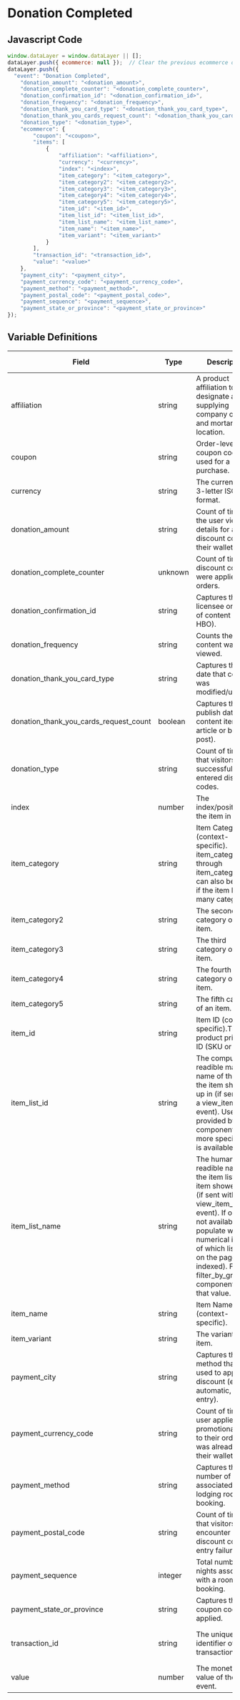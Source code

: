 # Donation Completed

### 

## Javascript Code
```js
window.dataLayer = window.dataLayer || [];
dataLayer.push({ ecommerce: null });  // Clear the previous ecommerce object.
dataLayer.push({
  "event": "Donation Completed",
    "donation_amount": "<donation_amount>",
    "donation_complete_counter": "<donation_complete_counter>",
    "donation_confirmation_id": "<donation_confirmation_id>",
    "donation_frequency": "<donation_frequency>",
    "donation_thank_you_card_type": "<donation_thank_you_card_type>",
    "donation_thank_you_cards_request_count": "<donation_thank_you_cards_request_count>",
    "donation_type": "<donation_type>",
    "ecommerce": {
        "coupon": "<coupon>",
        "items": [
            {
                "affiliation": "<affiliation>",
                "currency": "<currency>",
                "index": "<index>",
                "item_category": "<item_category>",
                "item_category2": "<item_category2>",
                "item_category3": "<item_category3>",
                "item_category4": "<item_category4>",
                "item_category5": "<item_category5>",
                "item_id": "<item_id>",
                "item_list_id": "<item_list_id>",
                "item_list_name": "<item_list_name>",
                "item_name": "<item_name>",
                "item_variant": "<item_variant>"
            }
        ],
        "transaction_id": "<transaction_id>",
        "value": "<value>"
    },
    "payment_city": "<payment_city>",
    "payment_currency_code": "<payment_currency_code>",
    "payment_method": "<payment_method>",
    "payment_postal_code": "<payment_postal_code>",
    "payment_sequence": "<payment_sequence>",
    "payment_state_or_province": "<payment_state_or_province>"
});
```

## Variable Definitions

|Field|Type|Description|Example|Pattern|Min Length|Max Length|Minimum|Maximum|Multiple Of|
| --- | --- | --- | --- | --- | --- | --- | --- | --- | --- |
|affiliation|string|A product affiliation to designate a supplying company or brick and mortar store location.|Google Store|||||||
|coupon|string|Order-level coupon code used for a purchase.|summer\_fun|||||||
|currency|string|The currency, in 3-letter ISO 4217 format.|USD|||||||
|donation_amount|string|Count of times the user viewed details for a discount code in their wallet.|200, 29.99, 50, 0|^[0-9]*(\.[0-9]{1,2})?$||||||
|donation_complete_counter|unknown|Count of times a discount codes were applied to orders.||||||||
|donation_confirmation_id|string|Captures the licensee or owner of content \(i.e. HBO\).||^[a-zA-Z0-9]{6,20}$|6|20||||
|donation_frequency|string|Counts the times content was viewed.|One Time, Monthly|||||||
|donation_thank_you_card_type|string|Captures the last date that content was modified\/updated.|Electronic, Physical|||||||
|donation_thank_you_cards_request_count|boolean|Captures the publish date of content items \(i.e. article or blog post\).|TRUE, FALSE|||||||
|donation_type|string|Count of times that visitors successfully entered discount codes.|Tribute, General, Fundraiser|||||||
|index|number|The index\/position of the item in a list.|1, 2, 3, 4|||||||
|item_category|string|Item Category \(context-specific\). item\_category2 through item\_category5 can also be used if the item has many categories.|pants|||||||
|item_category2|string|The second category of an item.||||||||
|item_category3|string|The third category of an item.||||||||
|item_category4|string|The fourth category of an item.||||||||
|item_category5|string|The fifth category of an item.||||||||
|item_id|string|Item ID \(context-specific\).The product primary ID \(SKU or UPC\) |SKU\_12345|||||||
|item_list_id|string|The computer-readible machine name of the list the item showed up in \(if sent with a view\_item\_list event\). Use UUID provided by the component if no more specific ID is available.|12345abcde12345|||||||
|item_list_name|string|The human-readible name of the item list the item showed up in \(if sent with a view\_item\_list event\). If one is not available, populate with numerical index of which list this is on the page \(1-indexed\). For filter\_by\_group component, use that value.|filter\_by\_group, recommended\_products, recently\_viewed\_products|||||||
|item_name|string|Item Name \(context-specific\).|jeggings|||||||
|item_variant|string|The variant of the item.|Black|||||||
|payment_city|string|Captures the method that was used to apply the discount \(e.g., automatic, manual entry\).|Atlanta, New York, Los Angeles, Chicago|||||||
|payment_currency_code|string|Count of times a user applied a promotional offer to their order that was already in their wallet.|USD, CAD, GBP, CHF|^[A-Z]{3}$|3|3||||
|payment_method|string|Captures the number of adults associated with a lodging room booking.|Credit Card, PayPal, Mastercard, Visa, Amex, Discover|||||||
|payment_postal_code|string|Count of times that visitors encounter discount code entry failures.|53533, 30381, M1R 0E9, M3C 0C1|||||||
|payment_sequence|integer|Total number of nights associated with a room booking.|1, 2, 3, 4, 5||||1|||
|payment_state_or_province|string|Captures the coupon code applied.|WI, GA, NB, ON|||||||
|transaction_id|string|The unique identifier of a transaction.|T\_12345, 19283j2nm9jdjs|^[a-zA-Z0-9]{6,20}$|6|20||||
|value|number|The monetary value of the event.	|7.77, 239.55, 659|||||||




